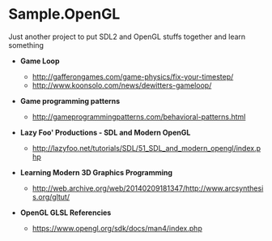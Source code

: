 # Sample.OpenGL
Just another project to put SDL2 and OpenGL stuffs together and learn something

- **Game Loop**
  - http://gafferongames.com/game-physics/fix-your-timestep/
  - http://www.koonsolo.com/news/dewitters-gameloop/

- **Game programming patterns**
  - http://gameprogrammingpatterns.com/behavioral-patterns.html

- **Lazy Foo' Productions - SDL and Modern OpenGL**
  - http://lazyfoo.net/tutorials/SDL/51_SDL_and_modern_opengl/index.php

- **Learning Modern 3D Graphics Programming**
  - http://web.archive.org/web/20140209181347/http://www.arcsynthesis.org/gltut/

- **OpenGL GLSL Referencies**
  - https://www.opengl.org/sdk/docs/man4/index.php

